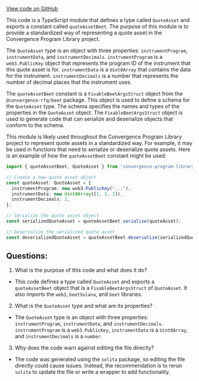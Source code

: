 [View code on GitHub](https://github.com/convergence-rfq/convergence-program-library/rfq/js/generated/types/QuoteAsset.ts)

This code is a TypeScript module that defines a type called `QuoteAsset` and exports a constant called `quoteAssetBeet`. The purpose of this module is to provide a standardized way of representing a quote asset in the Convergence Program Library project.

The `QuoteAsset` type is an object with three properties: `instrumentProgram`, `instrumentData`, and `instrumentDecimals`. `instrumentProgram` is a `web3.PublicKey` object that represents the program ID of the instrument that this quote asset is for. `instrumentData` is a `Uint8Array` that contains the data for the instrument. `instrumentDecimals` is a number that represents the number of decimal places that the instrument uses.

The `quoteAssetBeet` constant is a `FixableBeetArgsStruct` object from the `@convergence-rfq/beet` package. This object is used to define a schema for the `QuoteAsset` type. The schema specifies the names and types of the properties in the `QuoteAsset` object. The `FixableBeetArgsStruct` object is used to generate code that can serialize and deserialize objects that conform to the schema.

This module is likely used throughout the Convergence Program Library project to represent quote assets in a standardized way. For example, it may be used in functions that need to serialize or deserialize quote assets. Here is an example of how the `quoteAssetBeet` constant might be used:

```typescript
import { quoteAssetBeet, QuoteAsset } from "convergence-program-library";

// Create a new quote asset object
const quoteAsset: QuoteAsset = {
  instrumentProgram: new web3.PublicKey("..."),
  instrumentData: new Uint8Array([1, 2, 3]),
  instrumentDecimals: 2,
};

// Serialize the quote asset object
const serializedQuoteAsset = quoteAssetBeet.serialize(quoteAsset);

// Deserialize the serialized quote asset
const deserializedQuoteAsset = quoteAssetBeet.deserialize(serializedQuoteAsset);
```
## Questions: 
 1. What is the purpose of this code and what does it do?
- This code defines a type called `QuoteAsset` and exports a `quoteAssetBeet` object that is a `FixableBeetArgsStruct` of `QuoteAsset`. It also imports the `web3`, `beetSolana`, and `beet` libraries.

2. What is the `QuoteAsset` type and what are its properties?
- The `QuoteAsset` type is an object with three properties: `instrumentProgram`, `instrumentData`, and `instrumentDecimals`. `instrumentProgram` is a `web3.PublicKey`, `instrumentData` is a `Uint8Array`, and `instrumentDecimals` is a `number`.

3. Why does the code warn against editing the file directly?
- The code was generated using the `solita` package, so editing the file directly could cause issues. Instead, the recommendation is to rerun `solita` to update the file or write a wrapper to add functionality.
